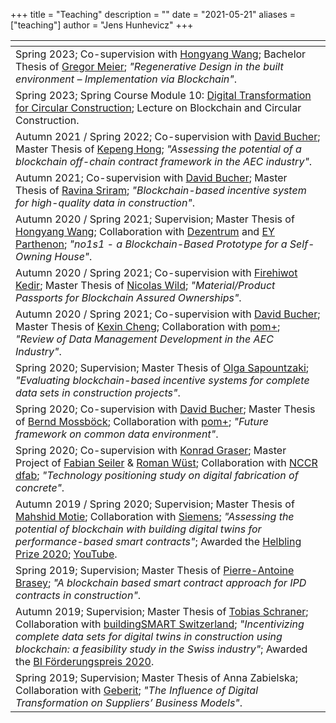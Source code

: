 +++
title = "Teaching"
description = ""
date = "2021-05-21"
aliases = ["teaching"]
author = "Jens Hunhevicz"
+++

| <!-- -->  |
| ----------- |
| Spring 2023; Co-supervision with <a target="_blank" rel="noopener noreferrer" href="https://www.linkedin.com/in/una-wang-36b56b22/"> Hongyang Wang</i></a>; Bachelor Thesis of <a target="_blank" rel="noopener noreferrer" href="https://www.linkedin.com/in/gregor-meier-8175a1223/"> Gregor Meier</i></a>; <i>"Regenerative Design in the built environment – Implementation via Blockchain"</i>. |
| Spring 2023; Spring Course Module 10: <a target="_blank" rel="noopener noreferrer" href="https://www.vvz.ethz.ch/Vorlesungsverzeichnis/lerneinheit.view?semkez=2023S&ansicht=KATALOGDATEN&lerneinheitId=169181&lang=en">Digital Transformation for Circular Construction</i></a>; Lecture on Blockchain and Circular Construction. |
| Autumn 2021 / Spring 2022; Co-supervision with <a target="_blank" rel="noopener noreferrer" href="https://www.linkedin.com/in/davbucher/"> David Bucher</i></a>; Master Thesis of <a target="_blank" rel="noopener noreferrer" href="https://www.linkedin.com/in/kepeng-hong-56a3b7175/"> Kepeng Hong</i></a>; <i>"Assessing the potential of a blockchain off-chain contract framework in the AEC industry"</i>. |
| Autumn 2021; Co-supervision with <a target="_blank" rel="noopener noreferrer" href="https://www.linkedin.com/in/davbucher/"> David Bucher</i></a>; Master Thesis of <a target="_blank" rel="noopener noreferrer" href="https://www.linkedin.com/in/ravina-sriram-79a851213/"> Ravina Sriram</i></a>; <i>"Blockchain-based incentive system for high-quality data in construction"</i>. |
| Autumn 2020 / Spring 2021; Supervision; Master Thesis of <a target="_blank" rel="noopener noreferrer" href="https://www.linkedin.com/in/una-wang-36b56b22/"> Hongyang Wang</i></a>; Collaboration with <a target="_blank" rel="noopener noreferrer" href="https://www.dezentrum.ch/en/">Dezentrum</a> and <a target="_blank" rel="noopener noreferrer" href="https://www.ey.com/en_gl/strategy/about-ey-parthenon">EY Parthenon</a>; <i>"no1s1 - a Blockchain-Based Prototype for a Self-Owning House"</i>. |
| Autumn 2020 / Spring 2021; Co-supervision with <a target="_blank" rel="noopener noreferrer" href="https://www.linkedin.com/in/firehiwot-nesro-kedir-0968b444/"> Firehiwot Kedir</i></a>; Master Thesis of <a target="_blank" rel="noopener noreferrer" href="https://www.linkedin.com/in/nicolas-wild-a26b55181/"> Nicolas Wild</i></a>; <i>"Material/Product Passports for Blockchain Assured Ownerships"</i>. |
| Autumn 2020 / Spring 2021; Co-supervision with <a target="_blank" rel="noopener noreferrer" href="https://www.linkedin.com/in/davbucher/"> David Bucher</i></a>; Master Thesis of <a target="_blank" rel="noopener noreferrer" href="https://www.linkedin.com/in/kexin-cheng/"> Kexin Cheng</i></a>; Collaboration with <a target="_blank" rel="noopener noreferrer" href="https://www.pom.ch/en/consulting-for-real-estate-infrastructures-and-organisations/">pom+</a>; <i>"Review of Data Management Development in the AEC Industry"</i>. |
| Spring 2020; Supervision; Master Thesis of <a target="_blank" rel="noopener noreferrer" href="https://www.linkedin.com/in/olga-sapountzaki-29915b169/"> Olga Sapountzaki</i></a>; <i>"Evaluating blockchain-based incentive systems for complete data sets in construction projects"</i>. |
| Spring 2020; Co-supervision with <a target="_blank" rel="noopener noreferrer" href="https://www.linkedin.com/in/davbucher/"> David Bucher</i></a>; Master Thesis of <a target="_blank" rel="noopener noreferrer" href="https://www.linkedin.com/in/bernd-mossb%C3%B6ck-693a37210/"> Bernd Mossböck</i></a>; Collaboration with <a target="_blank" rel="noopener noreferrer" href="https://www.pom.ch/en/consulting-for-real-estate-infrastructures-and-organisations/">pom+</a>; <i>"Future framework on common data environment"</i>. |
| Spring 2020; Co-supervision with <a target="_blank" rel="noopener noreferrer" href="https://www.linkedin.com/in/konrad-graser-03690a52/"> Konrad Graser</i></a>; Master Project of <a target="_blank" rel="noopener noreferrer" href="https://www.linkedin.com/in/fabian-seiler-550ba9213/">Fabian Seiler</i></a> & <a target="_blank" rel="noopener noreferrer" href="https://www.linkedin.com/in/roman-w%C3%BCst-4a0806172/"> Roman Wüst</i></a>; Collaboration with <a target="_blank" rel="noopener noreferrer" href="https://www.dfab.ch/">NCCR dfab</a>; <i>"Technology positioning study on digital fabrication of concrete"</i>. |
| Autumn 2019 / Spring 2020; Supervision; Master Thesis of <a target="_blank" rel="noopener noreferrer" href="https://www.linkedin.com/in/mahshid-motie-33a901169/"> Mahshid Motie</i></a>; Collaboration with <a target="_blank" rel="noopener noreferrer" href="https://new.siemens.com/global/en/products/buildings/smart-buildings.html">Siemens</a>; <i>"Assessing the potential of blockchain with building digital twins for performance-based smart contracts"</i>; Awarded the <a target="_blank" rel="noopener noreferrer" href="https://ibi.ethz.ch/aktuell/institut-ibi-de/2020/11/ibi-preisverleihung-2020-wir-gratulieren.html">Helbling Prize 2020</a>; <a target="_blank" rel="noopener noreferrer" href="https://www.youtube.com/watch?v=LQLoAMUB1xg"><i class="fab fa-youtube"></i> YouTube</a>. |
| Spring 2019; Supervision; Master Thesis of <a target="_blank" rel="noopener noreferrer" href="https://www.linkedin.com/in/pierre-antoine-brasey-325598119/"> Pierre-Antoine Brasey</i></a>; <i>"A blockchain based smart contract approach for IPD contracts in construction"</i>. |
| Autumn 2019; Supervision; Master Thesis of <a target="_blank" rel="noopener noreferrer" href="https://www.linkedin.com/in/tobias-schraner-253653120/"> Tobias Schraner</i></a>; Collaboration with <a target="_blank" rel="noopener noreferrer" href="https://bauen-digital.ch/de/ueber-uns/building-smart/">buildingSMART Switzerland</a>; <i>"Incentivizing complete data sets for digital twins in construction using blockchain: a feasibility study in the Swiss industry"</i>; Awarded the <a target="_blank" rel="noopener noreferrer" href="https://ibi.ethz.ch/aktuell/institut-ibi-de/2020/11/ibi-preisverleihung-2020-wir-gratulieren.html">BI Förderungspreis 2020</a>. |
| Spring 2019; Supervision; Master Thesis of Anna Zabielska; Collaboration with <a target="_blank" rel="noopener noreferrer" href="https://www.geberit.com/en/">Geberit</a>; <i>"The Influence of Digital Transformation on Suppliers’ Business Models"</i>. |
